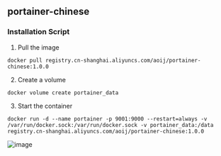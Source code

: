 ## portainer-chinese

### Installation Script

1. Pull the image
```shell
docker pull registry.cn-shanghai.aliyuncs.com/aoij/portainer-chinese:1.0.0
```

2. Create a volume
```shell
docker volume create portainer_data
```

3. Start the container
```shell
docker run -d --name portainer -p 9001:9000 --restart=always -v /var/run/docker.sock:/var/run/docker.sock -v portainer_data:/data registry.cn-shanghai.aliyuncs.com/aoij/portainer-chinese:1.0.0
```

![image](https://github.com/aoij/portainer-chinese/assets/117963447/0763491b-2999-4ab1-a88b-bf8fd5baa4d7)
